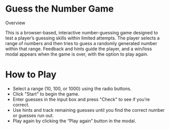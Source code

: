# Guess the Number Game 
Overview

This is a browser-based, interactive number-guessing game designed to test a player’s guessing skills within limited attempts. The player selects a range of numbers and then tries to guess a randomly generated number within that range. Feedback and hints guide the player, and a win/loss modal appears when the game is over, with the option to play again.
# How to Play

- Select a range (10, 100, or 1000) using the radio buttons.
- Click "Start" to begin the game.
- Enter guesses in the input box and press "Check" to see if you’re correct.
- Use hints and track remaining guesses until you find the correct number or guesses run out.
- Play again by clicking the “Play again” button in the modal.

